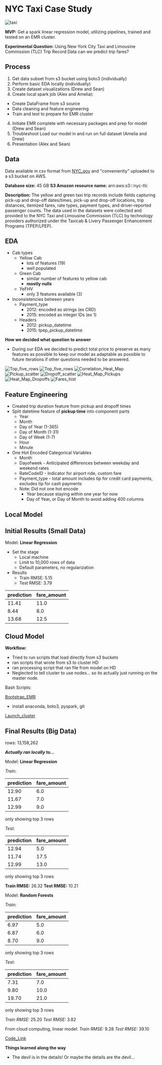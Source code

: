 # NYC Taxi Case Study

![taxi](figs/taxi.jpeg)

**MVP:** Get a spark linear regression model, utilizing pipelines, trained and tested on an EMR cluster.

**Experimental Question:** Using New York City Taxi and Limousine Commission (TLC) Trip Record Data can we predict trip fares?

## Process
1. Get data subset from s3 bucket using boto3 (individually)
2. Perform basic EDA locally (individually)
3. Create dataset visualizations (Drew and Sean)
3. Create local spark job (Alex and Amelia):
  - Create DataFrame from s3 source
  - Data cleaning and feature engineering
  - Train and test to prepare for EMR cluster
4. Initiate EMR complete with necessary packages and prep for model (Drew and Sean)
5. Troubleshoot Load our model in and run on full dataset (Amelia and Drew)
6. Presentation (Alex and Sean)

## Data

Data available in csv format from [NYC_gov](http://www.nyc.gov/html/tlc/html/about/trip_record_data.shtml) and "conveniently" uploaded to a s3 bucket on AWS.

**Database size:** 45 GB
**S3 Amazon resource name:** arn:aws:s3:::nyc-tlc

**Description:**
The yellow and green taxi trip records include fields capturing pick-up and drop-off dates/times, pick-up and drop-off locations, trip distances, itemized fares, rate types, payment types, and driver-reported passenger counts. The data used in the datasets were collected and provided to the NYC Taxi and Limousine Commission (TLC) by technology providers authorized under the Taxicab & Livery Passenger Enhancement Programs (TPEP/LPEP).

## EDA
- Cab types
    - Yellow Cab
        - lots of features (19)
        - well populated
    - Green Cab
        - similar number of features to yellow cab
        - **mostly nulls**
    - YeFHV
        - only 3 features available (3)
- Inconsistencies between years
    - Payment_type
        - 2012: encoded as strings (ex CRD)
        - 2015: encoded as integer IDs (ex 1)
    - Headers
        - 2012: pickup_datetime
        - 2015: tpep_pickup_datetime

**How we decided what question to answer**
- During our EDA we decided to predict total price to preserve as many features as possible to keep our model as adaptable as possible to future iterations if other questions needed to be answered.

![Top_five_rows](figs/tablepart1-a.png)
![Top_five_rows](figs/tablepart2-a.png)
![Correlation_Heat_Map](figs/corr_heatmap.png)
![Pickup_scatter](figs/pickup_log10.png)
![Dropoff_scatter](figs/dropoff_log10.png)
![Heat_Map_Pickups](figs/rides_pickup_heatmap.png)
![Heat_Map_Dropoffs](figs/rides_dropoff_heatmap.png)
![Fares_hist](figs/fares_hist.png)

## Feature Engineering

- Created trip duration feature from pickup and dropoff times
- Split datetime feature of **pickup time** into component parts
    - Year
    - Month
    - Day of Year (1-365)
    - Day of Month (1-31)
    - Day of Week (1-7)
    - Hour
    - Minute
- One Hot Encoded Categorical Variables
    - Month
    - Dayofweek - Anticipated differences between weekday and weekend rates
    - RateCodeID - Indicator for airport ride, custom fare
    - Payment_type - total amount includes tip for credit card payments, excludes tip for cash payments
    - Note: Did not one hot encode
        - Year because staying within one year for now
        - Day of Year, or Day of Month to avoid adding 400 columns

## Local Model

## Initial Results (Small Data)

Model: **Linear Regression**
- Set the stage
    - Local machine
    - Limit to 10,000 rows of data
    - Default parameters, no regularization
- Results
    - Train RMSE: 5.15
    - Test RMSE: 3.79

prediction | fare_amount
----------|-----------
11.41|       11.0
8.44|        8.0
13.68|       12.5

## Cloud Model

**Workflow:**

- Tried to run scripts that load directly from s3 buckets
- ran scripts that wrote from s3 to cluster HD
- ran processing script that ran file from model on HD
- Neglected to tell cluster to use nodes... so its actually just running on the master node.

Bash Scripts:

[Bootstrap_EMR](scripts/bootstrap-emr.sh)
  - install anaconda, boto3, pyspark, git

[Launch_cluster](scripts/lauch_cluster.sh)

## Final Results (Big Data)

rows: 13,158,262

_**Actually ran locally to...**_

Model: **Linear Regression**

*Train:*

| prediction | fare_amount |
----------|----------
| 12.90 | 6.0|
| 11.67 | 7.0|
| 12.99 | 9.0|

only showing top 3 rows

*Test:*

| prediction | fare_amount |
----------|-----------
| 12.94 |        5.0 |
| 11.74 |       17.5 |
| 12.99 |       13.0 |

only showing top 3 rows

**Train RMSE:** 26.32
**Test RMSE:** 10.21

Model: **Random Forests**

*Train:*

|        prediction|fare_amount|
------------------|-----------
|6.97|        5.0|
| 6.87|        6.0|
| 8.70|        9.0|

only showing top 3 rows

*Test:*

|        prediction|fare_amount|
------------------|-----------
|7.31|        7.0|
| 9.80|       10.0|
|19.70|       21.0|

only showing top 3 rows

*Train RMSE:* 25.20
*Test RMSE:* 3.82

From cloud computing, linear model:
*Train RMSE:* 9.28
*Test RMSE:* 39.10


[Code_Link](src/linear_mod_taxi_amount.py.py)


**Things learned along the way**
  - The devil is in the details! Or maybe the details are the devil...
